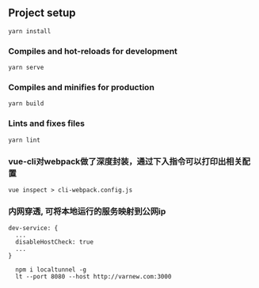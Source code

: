 ## Project setup
```
yarn install
```

### Compiles and hot-reloads for development
```
yarn serve
```

### Compiles and minifies for production
```
yarn build
```

### Lints and fixes files
```
yarn lint
```

### vue-cli对webpack做了深度封装，通过下入指令可以打印出相关配置
```
vue inspect > cli-webpack.config.js 
```

### 内网穿透, 可将本地运行的服务映射到公网ip
```
dev-service: {
  ...
  disableHostCheck: true
  ...
}
```
```
  npm i localtunnel -g
  lt --port 8080 --host http://varnew.com:3000
```